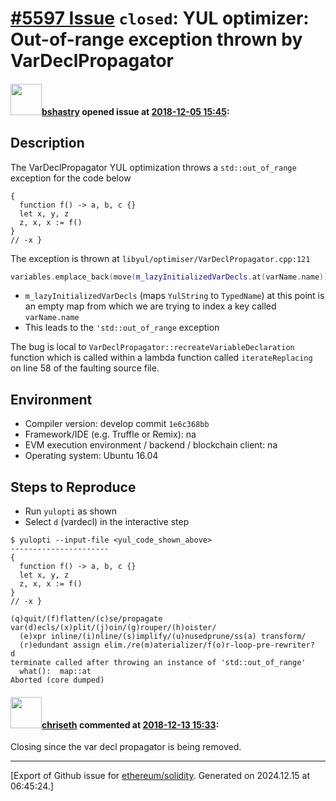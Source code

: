 # [\#5597 Issue](https://github.com/ethereum/solidity/issues/5597) `closed`: YUL optimizer: Out-of-range exception thrown by VarDeclPropagator

#### <img src="https://avatars.githubusercontent.com/u/2388185?v=4" width="50">[bshastry](https://github.com/bshastry) opened issue at [2018-12-05 15:45](https://github.com/ethereum/solidity/issues/5597):

## Description

The VarDeclPropagator YUL optimization throws a `std::out_of_range` exception for the code below

```
{
  function f() -> a, b, c {}
  let x, y, z 
  z, x, x := f()
}
// -x }
```

The exception is thrown at `libyul/optimiser/VarDeclPropagator.cpp:121`

```cpp
variables.emplace_back(move(m_lazyInitializedVarDecls.at(varName.name)));
```

- `m_lazyInitializedVarDecls` (maps `YulString` to `TypedName`) at this point is an empty map from which we are trying to index a key called `varName.name`
- This leads to the `'std::out_of_range` exception

The bug is local to `VarDeclPropagator::recreateVariableDeclaration` function which is called within a lambda function called `iterateReplacing` on line 58 of the faulting source file.

## Environment

- Compiler version: develop commit `1e6c368bb`
- Framework/IDE (e.g. Truffle or Remix): na
- EVM execution environment / backend / blockchain client: na
- Operating system: Ubuntu 16.04

## Steps to Reproduce

- Run `yulopti` as shown
- Select `d` (vardecl) in the interactive step

```
$ yulopti --input-file <yul_code_shown_above>
----------------------
{
  function f() -> a, b, c {}
  let x, y, z 
  z, x, x := f()
}
// -x }

(q)quit/(f)flatten/(c)se/propagate var(d)ecls/(x)plit/(j)oin/(g)rouper/(h)oister/
  (e)xpr inline/(i)nline/(s)implify/(u)nusedprune/ss(a) transform/
  (r)edundant assign elim./re(m)aterializer/f(o)r-loop-pre-rewriter?  d
terminate called after throwing an instance of 'std::out_of_range'
  what():  map::at
Aborted (core dumped)
```

#### <img src="https://avatars.githubusercontent.com/u/9073706?v=4" width="50">[chriseth](https://github.com/chriseth) commented at [2018-12-13 15:33](https://github.com/ethereum/solidity/issues/5597#issuecomment-447010987):

Closing since the var decl propagator is being removed.


-------------------------------------------------------------------------------



[Export of Github issue for [ethereum/solidity](https://github.com/ethereum/solidity). Generated on 2024.12.15 at 06:45:24.]
